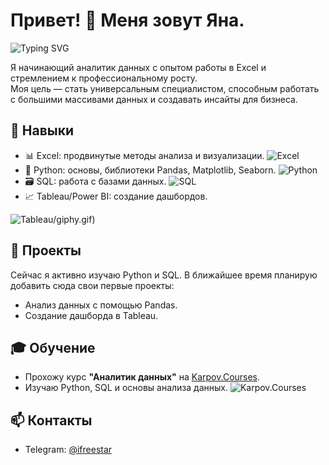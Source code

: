 # Привет! 👋 Меня зовут Яна.
![Typing SVG](https://readme-typing-svg.herokuapp.com/?lines=Аналитик+данных;Люблю+Excel+и+Python;Изучаю+SQL+и+Tableau)

Я начинающий аналитик данных с опытом работы в Excel и стремлением к профессиональному росту.  
Моя цель — стать универсальным специалистом, способным работать с большими массивами данных и создавать инсайты для бизнеса.

## 🚀 Навыки
- 📊 Excel: продвинутые методы анализа и визуализации.  ![Excel](https://img.shields.io/badge/Excel-Expert-green)
- 🐍 Python: основы, библиотеки Pandas, Matplotlib, Seaborn.  ![Python](https://img.shields.io/badge/Python-Beginner-yellow)
- 🗃️ SQL: работа с базами данных.  ![SQL](https://img.shields.io/badge/SQL-Intermediate-blue)
- 📈 Tableau/Power BI: создание дашбордов.

![Tableau](https://media.giphy.com/media/0YkmGRyM2VoknitKMJ/giphy.gif?cid=ecf05e47ptdpvtqwsic02l2vzlz9tk2t2ox2kig8fxj0vwsh&ep=v1_gifs_search&rid=giphy.gif&ct=g)/giphy.gif)

## 📂 Проекты
Сейчас я активно изучаю Python и SQL. В ближайшее время планирую добавить сюда свои первые проекты:
- Анализ данных с помощью Pandas.
- Создание дашборда в Tableau.

## 🎓 Обучение
- Прохожу курс **"Аналитик данных"** на [Karpov.Courses](https://karpov.courses/analytics).
- Изучаю Python, SQL и основы анализа данных.
![Karpov.Courses](https://img.shields.io/badge/Karpov.Courses-Аналитик_данных-blue)

 
## 📫 Контакты
- Telegram: [@ifreestar](https://t.me/freestar)
